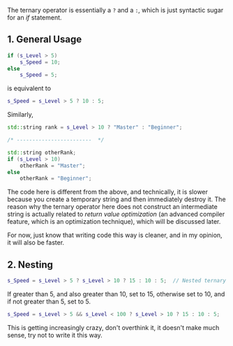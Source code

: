 The ternary operator is essentially a `?` and a `:`, which is just syntactic sugar for an *if* statement.

## 1. General Usage
```cpp
if (s_Level > 5)
	s_Speed = 10;
else
	s_Speed = 5;
```
is equivalent to
```cpp
s_Speed = s_Level > 5 ? 10 : 5;
```

Similarly,
```cpp
std::string rank = s_Level > 10 ? "Master" : "Beginner";

/* ------------------------  */ 

std::string otherRank;
if (s_Level > 10)
	otherRank = "Master";
else
	otherRank = "Beginner";
```

The code here is different from the above, and technically, it is slower because you create a temporary string and then immediately destroy it.
The reason why the ternary operator here does not construct an intermediate string is actually related to *return value optimization* (an advanced compiler feature, which is an optimization technique), which will be discussed later.

For now, just know that writing code this way is cleaner, and in my opinion, it will also be faster.

## 2. Nesting
```cpp
s_Speed = s_Level > 5 ? s_Level > 10 ? 15 : 10 : 5;  // Nested ternary operator
```
If greater than 5, and also greater than 10, set to 15, otherwise set to 10, and if not greater than 5, set to 5.
```cpp
s_Speed = s_Level > 5 && s_Level < 100 ? s_Level > 10 ? 15 : 10 : 5;
```
This is getting increasingly crazy, don't overthink it, it doesn't make much sense, try not to write it this way.